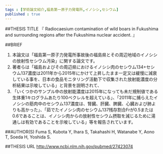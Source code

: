 ```yaml
--- 
tags : [学術論文紹介,福島第一原子力発電所,イノシシ,セシウム] 
published : true
---
```


##THESIS TITLE
『
Radiocaesium contamination of wild boars in Fukushima and surrounding regions after the Fukushima nuclear accident.
』
  
##BRIEF
1. 本論文は「福島第一原子力発電所事故後の福島県とその周辺地域のイノシシの放射性セシウム汚染」に関する論文です。
1. 著者らは「福島およびその周辺県におけるイノシシ肉のセシウム134+セシウム137濃度は2011年から2015年にかけて上昇したまま一定又は緩慢に減衰している事を、日本の食品モニタリング活動下で収集された放射能濃度の分析結果は示唆している」と背景を説明されて、
1. 「いくつかのサンプル中の放射能濃度は2015年になっても未だ規制値である生体重1キログラムあたり100ベクレルを超えている」、「2011年に捕らえたイノシシの筋肉中のセシウム137濃度は、腎臓、肝臓、脾臓、心臓および肺よりも高かった」、「茹でたイノシシ肉のセシウム137残存割合Frが0.5または0.6であることは、イノシシ肉からの放射性セシウム摂取を減じるために湯通しは有効であることを示唆している」等を報告されています。


 


##AUTHOR(S)
Fuma S, Kubota Y, Ihara S, Takahashi H, Watanabe Y, Aono T, Soeda H, Yoshida S.
  
##THESIS URL
[
http://www.ncbi.nlm.nih.gov/pubmed/27423074
](
http://www.ncbi.nlm.nih.gov/pubmed/27423074
)